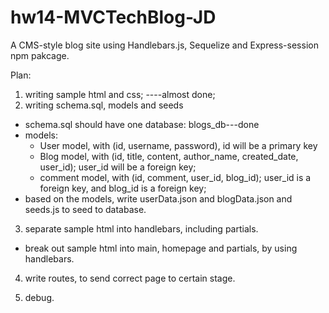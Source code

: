 # hw14-MVCTechBlog-JD

A CMS-style blog site using Handlebars.js, Sequelize and Express-session npm pakcage.

Plan:

1. writing sample html and css; ----almost done;
2. writing schema.sql, models and seeds

- schema.sql should have one database: blogs_db---done
- models:
  - User model, with (id, username, password), id will be a primary key
  - Blog model, with (id, title, content, author_name, created_date, user_id); user_id will be a foreign key;
  - comment model, with (id, comment, user_id, blog_id);
    user_id is a foreign key, and blog_id is a foreign key;
- based on the models, write userData.json and blogData.json and seeds.js to seed to database.

3. separate sample html into handlebars, including partials.

- break out sample html into main, homepage and partials, by using handlebars.

4. write routes, to send correct page to certain stage.

5. debug.
